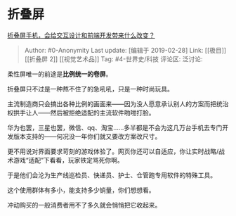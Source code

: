 # 折叠屏
[折叠屏手机，会给交互设计和前端开发带来什么改变？](https://www.zhihu.com/question/313619328/answer/609601235)

> Author: #0-Anonymity
> Last update: [编辑于 2019-02-28]
> Link: [[极目]] [[折叠屏 2]] [[视觉艺术品]]
> Tag: #4-世界史/科技
> 评论区:
> 泛讨论:

柔性屏唯一的前途是**比例统一的卷屏**。

折叠屏只不过是一种熬不住了的急吼吼，只是一种时尚玩具。

主流制造商只会搞出各种比例的画面来——因为没人愿意承认别人的方案而把统治权拱手让人——然后被拒绝适配的主流软件啪啪打脸。

华为也罢，三星也罢，微信、qq、淘宝……多半都是不会为这几万台手机去专门开发版本支持的——何况没一年你们就又要改方案改尺寸。

更不用说对界面要求苛刻的游戏体验了。网页你还可以自适应，你让实时战略/战术游戏“适配”下看看，玩家铁定骂死你啊。

于是他们会沦为生产线巡检员、快递员、护士、仓管跑专用软件的特殊工具。

这个使用群体有多小，能支持多少销量，你们想想看。

冲动购买的一般消费者用不了多久就会悄悄把它收起来。
